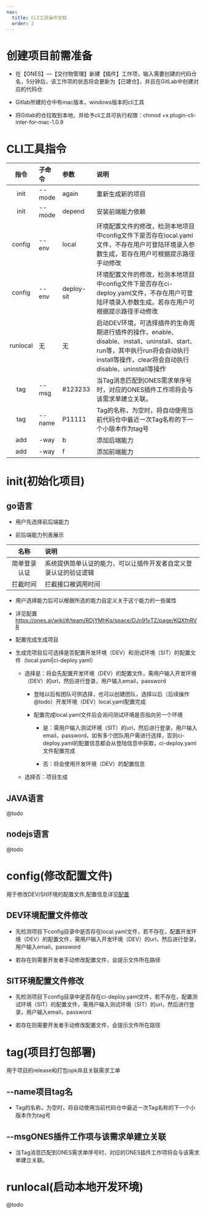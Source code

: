 ```yaml
---
nav:
  title: CLI工具操作文档
  order: 2
---
```


# 创建项目前需准备

- 在【ONES】—【交付物管理】新建【插件】工作项，输入需要创建的代码仓名，5分钟后，该工作项的状态将会更新为【已建仓】，并且在GitLab中创建对应的代码仓

- Gitlab所建的仓中有mac版本，windows版本的cli工具

- 将Gitlab的仓拉取到本地，并给予cli工具可执行权限：chmod +x plugin-cli-inter-for-mac-1.0.9

# CLI工具指令

|     指令     | 子命令                       | 参数  | 说明  |
| :----------: | :---------------- | :-------- | :-------- |
| init | --mode | again | 重新生成新的项目 |
| init | --mode | depend | 安装前端能力依赖 |
| config | --env | local | 环境配置文件的修改，检测本地项目中config文件下是否存在local.yaml文件，不存在用户可登陆环境录入参数生成，若存在用户可根据提示路径手动修改 |
| config | --env | deploy-sit | 环境配置文件的修改，检测本地项目中config文件下是否存在ci-deploy.yaml文件，不存在用户可登陆环境录入参数生成，若存在用户可根据提示路径手动修改 |
| runlocal | 无 | 无 | 启动DEV环境，可选择插件的生命周期进行插件的操作，enable、disable、install、uninstall、start、run等，其中执行run将会自动执行install等操作，clear将会自动执行disable、uninstall等操作 |
| tag | --msg | #123233 | 当Tag消息匹配到ONES需求单序号时，对应的ONES插件工作项将会与该需求单建立关联。 |
| tag | --name | P11111 | Tag的名称，为空时，将自动使用当前代码仓中最近一次Tag名称的下一个小版本作为tag号 |
| add | -way | b | 添加后端能力 |
| add | -way | f | 添加前端能力 |



# init(初始化项目)

## go语言

- 用户先选择前后端能力

- 前后端能力列表展示

|     名称     | 说明                       |
| :----------: | :------------------------- |
| 简单登录认证 | 系统提供简单认证的能力，可以让插件开发者自定义登录认证的验证逻辑 |
| 拦截时间 | 拦截接口被调用时间 |

- 用户选择能力后可以根据所选的能力自定义关于这个能力的一些属性
- 详见配置 https://ones.ai/wiki/#/team/RDjYMhKq/space/DJn91vTZ/page/KQXfnRVR

- 配置完成生成项目

- 生成完项目后可选择是否配置开发环境（DEV）和测试环境（SIT）的配置文件（local.yaml|ci-deploy.yaml）

   - 选择是：将会先配置开发环境（DEV）的配置文件，需用户输入开发环境（DEV）的url，然后进行登录，用户输入email，password

      - 登陆以后有团队可供选择，也可以创建团队，选择以后（后续操作@todo）开发环境（DEV）local.yaml配置完成

      - 配置完成local.yaml文件后会询问测试环境是否指向另一个环境

         - 是：需用户输入测试环境（SIT）的url，然后进行登录，用户输入email，password，如有多个团队用户需进行选择，否则ci-deploy.yaml的配置信息都会从登陆信息中获取，ci-deploy.yaml文件配置完成

         - 否：将会使用开发环境（DEV）的配置信息

   - 选择否：项目生成

## JAVA语言

@todo

## nodejs语言

@todo

# config(修改配置文件)

用于修改DEV/SIt环境的配置文件,配置信息详见[配置](https://doc.plugins.myones.net/config/config)

## DEV环境配置文件修改

- 先检测项目下config目录中是否存在local.yaml文件，若不存在，配置开发环境（DEV）的配置文件，需用户输入开发环境（DEV）的url，然后进行登录，用户输入email，password

- 若存在则需要开发者手动修改配置文件，会提示文件所在路径

## SIT环境配置文件修改

- 先检测项目下config目录中是否存在ci-deploy.yaml文件，若不存在，配置测试环境（SIT）的配置文件，需用户输入测试环境（SIT）的url，然后进行登录，用户输入email，password

- 若存在则需要开发者手动修改配置文件，会提示文件所在路径

# tag(项目打包部署)

用于项目的release和打包opk并且关联需求工单

## --name项目tag名

- Tag的名称，为空时，将自动使用当前代码仓中最近一次Tag名称的下一个小版本作为tag号

## --msgONES插件工作项与该需求单建立关联

- 当Tag消息匹配到ONES需求单序号时，对应的ONES插件工作项将会与该需求单建立关联。

# runlocal(启动本地开发环境)

@todo